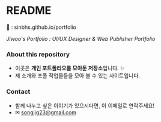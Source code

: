 # README
&#128279; : sinbhs.github.io/portfolio

*Jiwoo's Portfolio : UI/UX Designer & Web Publisher Portfolio*

### About this repository
- 이곳은 **개인 포트폴리오를 모아둔 저장소**입니다. &#10024;
- 제 소개와 포폴 작업물들을 모아 볼 수 있는 사이트입니다.


### Contact
- 함께 나누고 싶은 이야기가 있으시다면, 이 이메일로 연락주세요!
- &#9993; songjig23@gmail.com

